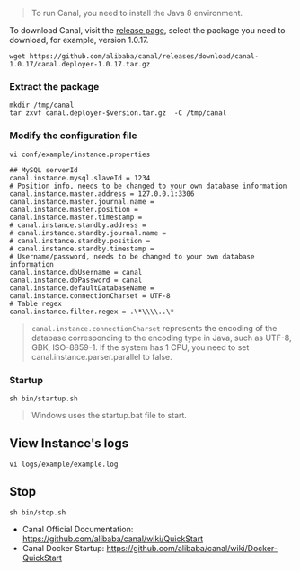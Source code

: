 > To run Canal, you need to install the Java 8 environment.

To download Canal, visit the [release page](https://github.com/alibaba/canal/releases), select the package you need to download, for example, version 1.0.17.

```shell
wget https://github.com/alibaba/canal/releases/download/canal-1.0.17/canal.deployer-1.0.17.tar.gz
```

### Extract the package

```shell
mkdir /tmp/canal
tar zxvf canal.deployer-$version.tar.gz  -C /tmp/canal
```

### Modify the configuration file

```shell
vi conf/example/instance.properties
```

```text
## MySQL serverId
canal.instance.mysql.slaveId = 1234
# Position info, needs to be changed to your own database information
canal.instance.master.address = 127.0.0.1:3306
canal.instance.master.journal.name =
canal.instance.master.position =
canal.instance.master.timestamp =
# canal.instance.standby.address =
# canal.instance.standby.journal.name =
# canal.instance.standby.position =
# canal.instance.standby.timestamp =
# Username/password, needs to be changed to your own database information
canal.instance.dbUsername = canal
canal.instance.dbPassword = canal
canal.instance.defaultDatabaseName =
canal.instance.connectionCharset = UTF-8
# Table regex
canal.instance.filter.regex = .\*\\\\..\*
```

> `canal.instance.connectionCharset` represents the encoding of the database corresponding to the encoding type in Java, such as UTF-8, GBK, ISO-8859-1. If the system has 1 CPU, you need to set canal.instance.parser.parallel to false.


### Startup

```shell
sh bin/startup.sh
```



> Windows uses the startup.bat file to start.

## View Instance's logs

```shell
vi logs/example/example.log
```



## Stop

```shell
sh bin/stop.sh
```


- Canal Official Documentation: https://github.com/alibaba/canal/wiki/QuickStart
- Canal Docker Startup: https://github.com/alibaba/canal/wiki/Docker-QuickStart